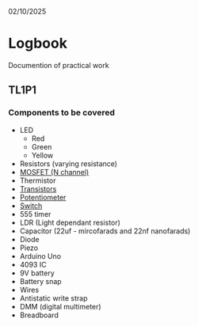 02/10/2025

# Logbook

Documention of practical work

## TL1P1
### Components to be covered
- LED
    - Red
    - Green
    - Yellow
- Resistors (varying resistance)
- [MOSFET (N channel)](../Electronics/Components/Mosfet.md)
- Thermistor
- [Transistors](../Electronics/Components/Transistor.md)
- [Potentiometer](../Electronics/Components/Potentiometer.md)
- [Switch](../Electronics/Components/Switch.md)
- 555 timer
- LDR (Light dependant resistor)
- Capacitor (22uf - mircofarads and 22nf nanofarads) 
- Diode
- Piezo
- Arduino Uno
- 4093 IC
- 9V battery
- Battery snap
- Wires
- Antistatic write strap
- DMM (digital multimeter)
- Breadboard
